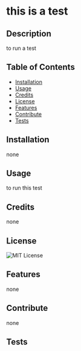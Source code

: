 # this is a test

## Description
to run a test 

## Table of Contents
- [Installation](#installation)
- [Usage](#usage)
- [Credits](#credits)
- [License](#license)
- [Features](#features)
- [Contribute](#contribute)
- [Tests](#tests)

## Installation
none 

## Usage
to run this test

## Credits
none 

## License
![MIT License](https://img.shields.io/badge/License-MIT-yellow.svg)

## Features
none 

## Contribute
none 

## Tests

